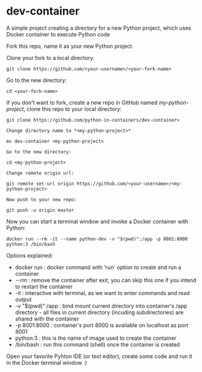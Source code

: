 # dev-container
A simple project creating a directory for a new Python project, which uses Docker container to execute Python code

Fork this repo, name it as your new Python project.

Clone your fork to a local directory:

`git clone https://github.com/<your-username>/<your-fork-name>`

Go to the new directory:

`cd <your-fork-name>`

If you don't want to fork, create a new repo in GitHub named *my-python-project*, clone this repo to your local directory:

    git clone https://github.com/python-in-containers/dev-container>

    Change directory name to *<my-python-project>*

    mv dev-container <my-python-project>

    Go to the new directory:

    cd <my-python-project>

    Change remote origin url:
    
    git remote set-url origin https://github.com/<your-username>/<my-python-project>
    
    Now push to your new repo:
    
    git push -u origin master

Now you can start a terminal window and invoke a Docker container with Python:

`docker run --rm -it --name python-dev -v "$(pwd)":/app -p 8001:8000 python:3 /bin/bash`

Options explained:

* docker run : docker command with 'run' option to create and run a container
* --rm : remove the container after exit, you can skip this one if you intend to restart the container
* -it : interactive with terminal, as we want to enter commands and read output
* -v "$(pwd)":/app : bind mount current directory into container's /app directory - all files in
                     current directory (incuding subdirectories) are shared with the container
* -p 8001:8000 : container's port 8000 is available on localhost as port 8001
* python:3 : this is the name of image used to create the container
* /bin/bash : run this command (shell) once the container is created

Open your favorite Pyhton IDE (or text editor), create some code and run it in the Docker terminal window :)

